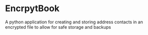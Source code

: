 # EncrpytBook
A python application for creating and storing address contacts in an encrypted file to allow for safe storage and backups

